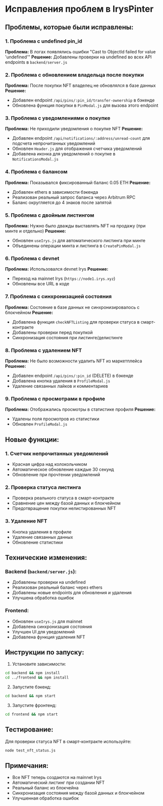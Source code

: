 # Исправления проблем в IrysPinter

## Проблемы, которые были исправлены:

### 1. Проблема с undefined pin_id
**Проблема:** В логах появлялись ошибки "Cast to ObjectId failed for value 'undefined'"
**Решение:** Добавлены проверки на undefined во всех API endpoints в `backend/server.js`

### 2. Проблема с обновлением владельца после покупки
**Проблема:** После покупки NFT владелец не обновлялся в базе данных
**Решение:** 
- Добавлен endpoint `/api/pins/:pin_id/transfer-ownership` в бэкенде
- Обновлена функция покупки в `PinModal.js` для вызова этого endpoint

### 3. Проблема с уведомлениями о покупке
**Проблема:** Не приходили уведомления о покупке NFT
**Решение:**
- Добавлен endpoint `/api/notifications/:address/unread-count` для подсчета непрочитанных уведомлений
- Обновлен `Header.js` для отображения счетчика уведомлений
- Добавлена иконка для уведомлений о покупке в `NotificationsModal.js`

### 4. Проблема с балансом
**Проблема:** Показывался фиксированный баланс 0.05 ETH
**Решение:**
- Добавлен ethers в зависимости бэкенда
- Реализован реальный запрос баланса через Arbitrum RPC
- Баланс округляется до 4 знаков после запятой

### 5. Проблема с двойным листингом
**Проблема:** Нужно было дважды выставлять NFT на продажу (при минте и отдельно)
**Решение:**
- Обновлен `useIrys.js` для автоматического листинга при минте
- Объединены операции минта и листинга в `CreatePinModal.js`

### 6. Проблема с devnet
**Проблема:** Использовался devnet Irys
**Решение:**
- Переход на mainnet Irys (`https://node1.irys.xyz`)
- Обновлены все URL в коде

### 7. Проблема с синхронизацией состояния
**Проблема:** Состояние в базе данных не синхронизировалось с блокчейном
**Решение:**
- Добавлена функция `checkNFTListing` для проверки статуса в смарт-контракте
- Добавлены проверки перед покупкой
- Синхронизация состояния при листинге/делистинге

### 8. Проблема с удалением NFT
**Проблема:** Не было возможности удалить NFT из маркетплейса
**Решение:**
- Добавлен endpoint `/api/pins/:pin_id` (DELETE) в бэкенде
- Добавлена кнопка удаления в `ProfileModal.js`
- Удаление связанных лайков и комментариев

### 9. Проблема с просмотрами в профиле
**Проблема:** Отображались просмотры в статистике профиля
**Решение:**
- Удалены поля просмотров из статистики
- Обновлен `ProfileModal.js`

## Новые функции:

### 1. Счетчик непрочитанных уведомлений
- Красная цифра над колокольчиком
- Автоматическое обновление каждые 30 секунд
- Обновление при прочтении уведомлений

### 2. Проверка статуса листинга
- Проверка реального статуса в смарт-контракте
- Сравнение цен между базой данных и блокчейном
- Предотвращение покупки нелистированных NFT

### 3. Удаление NFT
- Кнопка удаления в профиле
- Удаление связанных данных
- Обновление статистики

## Технические изменения:

### Backend (`backend/server.js`):
- Добавлены проверки на undefined
- Реализован реальный баланс через ethers
- Добавлены новые endpoints для обновления и удаления
- Улучшена обработка ошибок

### Frontend:
- Обновлен `useIrys.js` для mainnet
- Добавлена синхронизация состояния
- Улучшен UI для уведомлений
- Добавлена функция удаления NFT

## Инструкции по запуску:

1. Установите зависимости:
```bash
cd backend && npm install
cd ../frontend && npm install
```

2. Запустите бэкенд:
```bash
cd backend && npm start
```

3. Запустите фронтенд:
```bash
cd frontend && npm start
```

## Тестирование:

Для проверки статуса NFT в смарт-контракте используйте:
```bash
node test_nft_status.js
```

## Примечания:

- Все NFT теперь создаются на mainnet Irys
- Автоматический листинг при создании NFT
- Реальный баланс из блокчейна
- Синхронизация состояния между базой данных и блокчейном
- Улучшенная обработка ошибок 